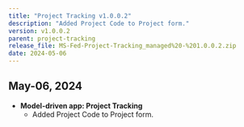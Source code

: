 ```yaml
---
title: "Project Tracking v1.0.0.2"
description: "Added Project Code to Project form."
version: v1.0.0.2
parent: project-tracking
release_file: MS-Fed-Project-Tracking_managed%20-%201.0.0.2.zip
date: 2024-05-06
---
```


## May-06, 2024

-   **Model-driven app: Project Tracking**
    - Added Project Code to Project form.
